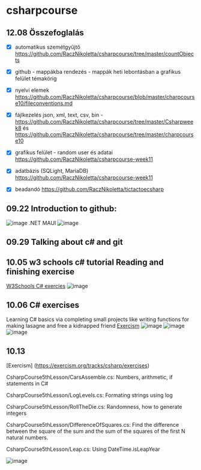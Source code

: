 # csharpcourse

## 12.08 Összefoglalás

-  [x] automatikus szemétgyűjtő https://github.com/RaczNikoletta/csharpcourse/tree/master/countObjects
 - [x] github - mappákba rendezés - mappák heti lebontásban a grafikus felület témakörig
 
 - [x] nyelvi elemek https://github.com/RaczNikoletta/csharpcourse/blob/master/charpcourse10/fileconventions.md
 
 - [x] fájlkezelés json, xml, text, csv, bin - https://github.com/RaczNikoletta/csharpcourse/tree/master/Csharpweek8 és   https://github.com/RaczNikoletta/csharpcourse/tree/master/charpcourse10
 
 - [x] grafikus felület - random user és adatai https://github.com/RaczNikoletta/csharpcourse-week11
 - [x] adatbázis (SQLight, MariaDB) https://github.com/RaczNikoletta/csharpcourse-week11
 - [x] beadandó  https://github.com/RaczNikoletta/tictactoecsharp


## 09.22 Introduction to github:
![image](https://user-images.githubusercontent.com/44648333/191684037-999401a0-3186-44ba-aaea-bc38a6de253c.png)
.NET MAUI
![image](https://user-images.githubusercontent.com/44648333/191685148-5e9fdbe1-b2be-43f7-93e8-9b33d0ad0687.png)

## 09.29 Talking about c# and git

## 10.05 w3 schools c# tutorial Reading and finishing exercise
[W3Schools C# exercies](https://www.w3schools.com/cs/exercise.php?filename=exercise_exceptions2)
![image](https://user-images.githubusercontent.com/44648333/194061315-894e2d96-23e3-482e-ae83-ea0901f64b82.png)

## 10.06 C# exercises

Learning C# basics via completing small projects like writing functions for making lasagne and free a kidnapped friend
[Exercism](https://exercism.org/dashboard)
![image](https://user-images.githubusercontent.com/44648333/194240967-c5ca4f44-6fa8-4427-96e1-ffb100c873e2.png)
![image](https://user-images.githubusercontent.com/44648333/194241916-503b25fc-35f5-4056-b41e-b1afb825d7ae.png)
![image](https://user-images.githubusercontent.com/44648333/194242822-89049562-3ac3-4cca-831f-b668ed08999a.png)

## 10.13 
[Exercism] (https://exercism.org/tracks/csharp/exercises)

CsharpCourse5thLesson/CarsAssemble.cs: Numbers, arithmetic, if statements in C#

CsharpCourse5thLesson/LogLevels.cs: Formating strings using log

CsharpCourse5thLesson/RollTheDie.cs: Randomness, how to generate integers

CsharpCourse5thLesson/DifferenceOfSquares.cs: Find the difference between the square of the sum and the sum of the squares of the first N natural numbers.

CsharpCourse5thLesson/Leap.cs: Using DateTime.isLeapYear

![image](https://user-images.githubusercontent.com/44648333/195530371-a5d8e466-7208-4f75-bc49-cc1dfe7c2d6b.png)










